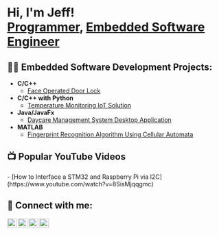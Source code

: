 <h1>Hi, I'm Jeff! <br/><a href="https://github.com/jeffmachyo">Programmer</a>, <a href="https://www.linkedin.com/in/jeffrey-machyo/">Embedded Software Engineer</a></h1>

<h2>👨‍💻 Embedded Software Development Projects:</h2>

- <b>C/C++</b>
  - [Face Operated Door Lock](https://github.com/jeffmachyo/Face-operated-door-lock)
- <b>C/C++ with Python</b>
  - [Temperature Monitoring IoT Solution](https://github.com/jeffmachyo/Temperature-monitoring-IoT-Solution)
- <b>Java/JavaFx</b>
  - [Daycare Management System Desktop Application](https://github.com/jeffmachyo/Daycare-Management-System)
- <b>MATLAB</b>
  - [Fingerprint Recognition Algorithm Using Cellular Automata](https://github.com/jeffmachyo/Fingerprint-Recognition-Algorithm)

<h2>📺 Popular YouTube Videos</h2>
- [How to Interface a STM32 and Raspberry Pi via I2C](https://www.youtube.com/watch?v=8SisMjqqgmc)

<h2> 🤳 Connect with me:</h2>

[<img align="left" alt="jeffmachyo | YouTube" width="22px" src="https://cdn.jsdelivr.net/npm/simple-icons@v3/icons/youtube.svg" />][youtube]
[<img align="left" alt="jeffmachyo | Twitter" width="22px" src="https://cdn.jsdelivr.net/npm/simple-icons@v3/icons/twitter.svg" />][twitter]
[<img align="left" alt="jeffmachyo | LinkedIn" width="22px" src="https://cdn.jsdelivr.net/npm/simple-icons@v3/icons/linkedin.svg" />][linkedin]
[<img align="left" alt="jeffmachyo | Instagram" width="22px" src="https://cdn.jsdelivr.net/npm/simple-icons@v3/icons/instagram.svg" />][instagram]

[youtube]: https://www.youtube.com/channel/UC6rnthyt5dNJMbyGerPX5kg
[twitter]: https://twitter.com/jeffmachyo
[instagram]: https://www.instagram.com/jeffmachyo/
[linkedin]: https://linkedin.com/in/jeffrey-machyo/

<!--
**jeffmachyo/jeffmachyo** is a ✨ _special_ ✨ repository because its `README.md` (this file) appears on your GitHub profile.

Here are some ideas to get you started:

- 🔭 I’m currently working on ...
- 🌱 I’m currently learning ...
- 👯 I’m looking to collaborate on ...
- 🤔 I’m looking for help with ...
- 💬 Ask me about ...
- 📫 How to reach me: ...
- 😄 Pronouns: ...
- ⚡ Fun fact: ...
-->
